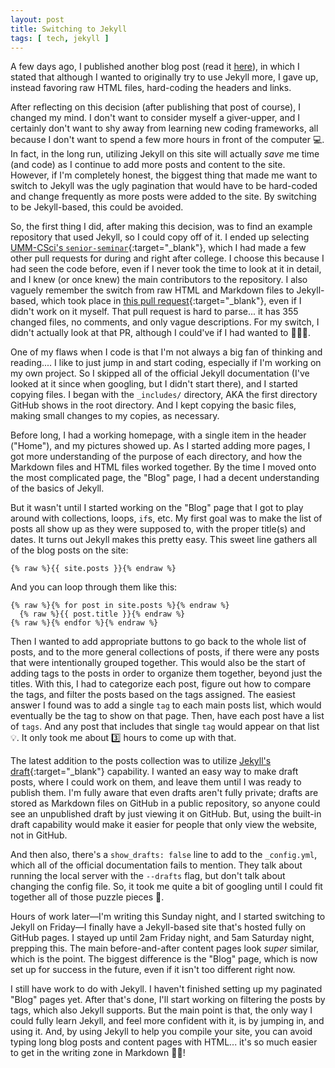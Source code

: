 ```yaml
---
layout: post
title: Switching to Jekyll
tags: [ tech, jekyll ]
---
```


A few days ago, I published another blog post (read it [here](/blog/posts/2019-09-06-my-first-blog-post/)), in which I stated that although I wanted to originally try to use Jekyll more, I gave up, instead favoring raw HTML files, hard-coding the headers and links.

After reflecting on this decision (after publishing that post of course), I changed my mind. I don't want to consider myself a giver-upper, and I certainly don't want to shy away from learning new coding frameworks, all because I don't want to spend a few more hours in front of the computer 💻. In fact, in the long run, utilizing Jekyll on this site will actually _save_ me time (and code) as I continue to add more posts and content to the site. However, if I'm completely honest, the biggest thing that made me want to switch to Jekyll was the ugly pagination that would have to be hard-coded and change frequently as more posts were added to the site. By switching to be Jekyll-based, this could be avoided.

So, the first thing I did, after making this decision, was to find an example repository that used Jekyll, so I could copy off of it. I ended up selecting [UMM-CSci's `senior-seminar`](https://github.com/UMM-CSci/senior-seminar){:target="_blank"}, which I had made a few other pull requests for during and right after college. I choose this because I had seen the code before, even if I never took the time to look at it in detail, and I knew (or once knew) the main contributors to the repository. I also vaguely remember the switch from raw HTML and Markdown files to Jekyll-based, which took place in [this pull request](https://github.com/UMM-CSci/senior-seminar/pull/9){:target="_blank"}, even if I didn't work on it myself. That pull request is hard to parse... it has 355 changed files, no comments, and only vague descriptions. For my switch, I didn't actually look at that PR, although I could've if I had wanted to 💁🏻‍♀️.

One of my flaws when I code is that I'm not always a big fan of thinking and reading.... I like to just jump in and start coding, especially if I'm working on my own project. So I skipped all of the official Jekyll documentation (I've looked at it since when googling, but I didn't start there), and I started copying files. I began with the `_includes/` directory, AKA the first directory GitHub shows in the root directory. And I kept copying the basic files, making small changes to my copies, as necessary.

Before long, I had a working homepage, with a single item in the header ("Home"), and my pictures showed up. As I started adding more pages, I got more understanding of the purpose of each directory, and how the Markdown files and HTML files worked together. By the time I moved onto the most complicated page, the "Blog" page, I had a decent understanding of the basics of Jekyll.

But it wasn't until I started working on the "Blog" page that I got to play around with collections, loops, `if`s, etc. My first goal was to make the list of posts all show up as they were supposed to, with the proper title(s) and dates. It turns out Jekyll makes this pretty easy. This sweet line gathers all of the blog posts on the site:
```
{% raw %}{{ site.posts }}{% endraw %}
```

And you can loop through them like this:
```
{% raw %}{% for post in site.posts %}{% endraw %}
  {% raw %}{{ post.title }}{% endraw %}
{% raw %}{% endfor %}{% endraw %}
```

Then I wanted to add appropriate buttons to go back to the whole list of posts, and to the more general collections of posts, if there were any posts that were intentionally grouped together. This would also be the start of adding tags to the posts in order to organize them together, beyond just the titles. With this, I had to categorize each post, figure out how to compare the tags, and filter the posts based on the tags assigned. The easiest answer I found was to add a single `tag` to each main posts list, which would eventually be the tag to show on that page. Then, have each post have a list of `tags`. And any post that includes that single `tag` would appear on that list 💡. It only took me about 3️⃣ hours to come up with that.

The latest addition to the posts collection was to utilize [Jekyll's draft](https://jekyllrb.com/docs/posts/#drafts){:target="_blank"} capability. I wanted an easy way to make draft posts, where I could work on them, and leave them until I was ready to publish them. I'm fully aware that even drafts aren't fully private; drafts are stored as Markdown files on GitHub in a public repository, so anyone could see an unpublished draft by just viewing it on GitHub. But, using the built-in draft capability would make it easier for people that only view the website, not in GitHub.

And then also, there's a `show_drafts: false` line to add to the `_config.yml`, which all of the official documentation fails to mention. They talk about running the local server with the `--drafts` flag, but don't talk about changing the config file. So, it took me quite a bit of googling until I could fit together all of those puzzle pieces 🧩.

Hours of work later—I'm writing this Sunday night, and I started switching to Jekyll on Friday—I finally have a Jekyll-based site that's hosted fully on GitHub pages. I stayed up until 2am Friday night, and 5am Saturday night, prepping this. The main before-and-after content pages look _super_ similar, which is the point. The biggest difference is the "Blog" page, which is now set up for success in the future, even if it isn't too different right now.

I still have work to do with Jekyll. I haven't finished setting up my paginated "Blog" pages yet. After that's done, I'll start working on filtering the posts by tags, which also Jekyll supports. But the main point is that, the only way I could fully learn Jekyll, and feel more confident with it, is by jumping in, and using it. And, by using Jekyll to help you compile your site, you can avoid typing long blog posts and content pages with HTML... it's so much easier to get in the writing zone in Markdown 🙌🏼!
